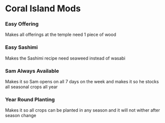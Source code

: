 # Coral Island Mods

### Easy Offering
Makes all offerings at the temple need 1 piece of wood

### Easy Sashimi
Makes the Sashimi recipe need seaweed instead of wasabi

### Sam Always Available
Makes it so Sam opens on all 7 days on the week and makes it so he stocks all seasonal crops all year

### Year Round Planting
Makes it so all crops can be planted in any season and it will not wither after season change
